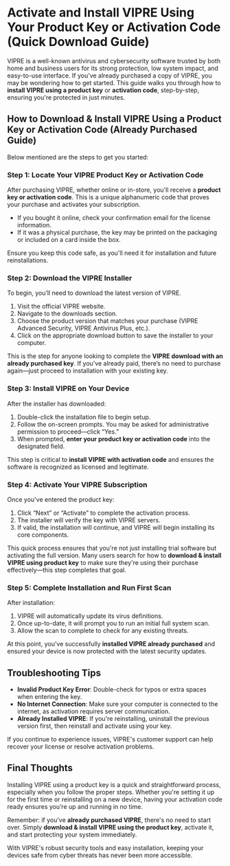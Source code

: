# Activate and Install VIPRE Using Your Product Key or Activation Code (Quick Download Guide)

VIPRE is a well-known antivirus and cybersecurity software trusted by both home and business users for its strong protection, low system impact, and easy-to-use interface. If you've already purchased a copy of VIPRE, you may be wondering how to get started. This guide walks you through how to **install VIPRE using a product key** or **activation code**, step-by-step, ensuring you're protected in just minutes.


## How to Download & Install VIPRE Using a Product Key or Activation Code (Already Purchased Guide)

Below mentioned are the steps to get you started:

### Step 1: Locate Your VIPRE Product Key or Activation Code

After purchasing VIPRE, whether online or in-store, you'll receive a **product key or activation code**. This is a unique alphanumeric code that proves your purchase and activates your subscription.

- If you bought it online, check your confirmation email for the license information.
- If it was a physical purchase, the key may be printed on the packaging or included on a card inside the box.

Ensure you keep this code safe, as you'll need it for installation and future reinstallations.



### Step 2: Download the VIPRE Installer

To begin, you’ll need to download the latest version of VIPRE.

1. Visit the official VIPRE website.
2. Navigate to the downloads section.
3. Choose the product version that matches your purchase (VIPRE Advanced Security, VIPRE Antivirus Plus, etc.).
4. Click on the appropriate download button to save the installer to your computer.

This is the step for anyone looking to complete the **VIPRE download with an already purchased key**. If you’ve already paid, there’s no need to purchase again—just proceed to installation with your existing key.



### Step 3: Install VIPRE on Your Device

After the installer has downloaded:

1. Double-click the installation file to begin setup.
2. Follow the on-screen prompts. You may be asked for administrative permission to proceed—click “Yes.”
3. When prompted, **enter your product key or activation code** into the designated field.

This step is critical to **install VIPRE with activation code** and ensures the software is recognized as licensed and legitimate.



### Step 4: Activate Your VIPRE Subscription

Once you've entered the product key:

1. Click “Next” or “Activate” to complete the activation process.
2. The installer will verify the key with VIPRE servers.
3. If valid, the installation will continue, and VIPRE will begin installing its core components.

This quick process ensures that you're not just installing trial software but activating the full version. Many users search for how to **download & install VIPRE using product key** to make sure they're using their purchase effectively—this step completes that goal.



### Step 5: Complete Installation and Run First Scan

After installation:

1. VIPRE will automatically update its virus definitions.
2. Once up-to-date, it will prompt you to run an initial full system scan.
3. Allow the scan to complete to check for any existing threats.

At this point, you've successfully **installed VIPRE already purchased** and ensured your device is now protected with the latest security updates.



## Troubleshooting Tips

- **Invalid Product Key Error**: Double-check for typos or extra spaces when entering the key.
- **No Internet Connection**: Make sure your computer is connected to the internet, as activation requires server communication.
- **Already Installed VIPRE**: If you're reinstalling, uninstall the previous version first, then reinstall and activate using your key.

If you continue to experience issues, VIPRE's customer support can help recover your license or resolve activation problems.



## Final Thoughts

Installing VIPRE using a product key is a quick and straightforward process, especially when you follow the proper steps. Whether you're setting it up for the first time or reinstalling on a new device, having your activation code ready ensures you’re up and running in no time.

Remember: if you've **already purchased VIPRE**, there's no need to start over. Simply **download & install VIPRE using the product key**, activate it, and start protecting your system immediately.

With VIPRE's robust security tools and easy installation, keeping your devices safe from cyber threats has never been more accessible.
